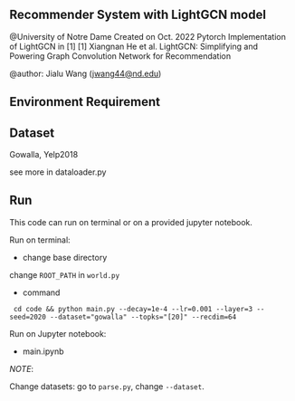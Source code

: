 ## Recommender System with LightGCN model 


@University of Notre Dame
Created on Oct. 2022
Pytorch Implementation of LightGCN in [1] 
[1] Xiangnan He et al. LightGCN: Simplifying and Powering Graph Convolution Network for Recommendation

@author: Jialu Wang (jwang44@nd.edu)


## Environment Requirement 


## Dataset 

Gowalla, Yelp2018

see more in dataloader.py 

## Run 

This code can run on terminal or on a provided jupyter notebook. 

Run on terminal:

* change base directory 

change `ROOT_PATH` in `world.py`

* command 

` cd code && python main.py --decay=1e-4 --lr=0.001 --layer=3 --seed=2020 --dataset="gowalla" --topks="[20]" --recdim=64`

Run on Jupyter notebook:

* main.ipynb 

*NOTE*:

Change datasets: go to `parse.py`, change `--dataset`.

